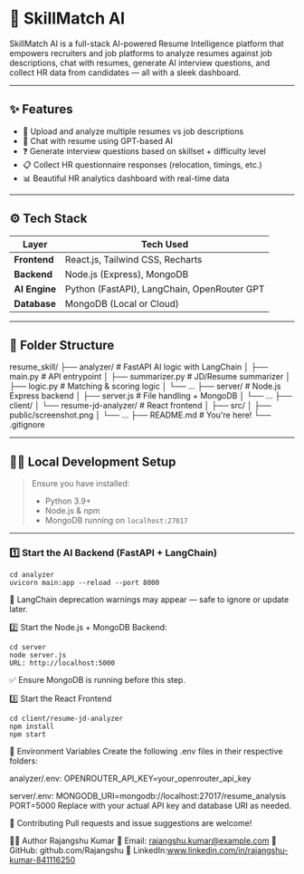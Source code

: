 # 🧠 SkillMatch AI

SkillMatch AI is a full-stack AI-powered Resume Intelligence platform that empowers recruiters and job platforms to analyze resumes against job descriptions, chat with resumes, generate AI interview questions, and collect HR data from candidates — all with a sleek dashboard.

---

## ✨ Features

- 📄 Upload and analyze multiple resumes vs job descriptions
- 🤖 Chat with resume using GPT-based AI
- ❓ Generate interview questions based on skillset + difficulty level
- 📋 Collect HR questionnaire responses (relocation, timings, etc.)
- 📊 Beautiful HR analytics dashboard with real-time data

---

## ⚙️ Tech Stack

| Layer         | Tech Used                                     |
|---------------|-----------------------------------------------|
| **Frontend**  | React.js, Tailwind CSS, Recharts              |
| **Backend**   | Node.js (Express), MongoDB                    |
| **AI Engine** | Python (FastAPI), LangChain, OpenRouter GPT   |
| **Database**  | MongoDB (Local or Cloud)

---

## 📁 Folder Structure

resume_skill/
├── analyzer/ # FastAPI AI logic with LangChain
│ ├── main.py # API entrypoint
│ ├── summarizer.py # JD/Resume summarizer
│ ├── logic.py # Matching & scoring logic
│ └── ...
├── server/ # Node.js Express backend
│ ├── server.js # File handling + MongoDB
│ └── ...
├── client/
│ └── resume-jd-analyzer/ # React frontend
│ ├── src/
│ ├── public/screenshot.png
│ └── ...
├── README.md # You're here!
└── .gitignore


---

## 🧑‍💻 Local Development Setup

> Ensure you have installed:
> - Python 3.9+
> - Node.js & npm
> - MongoDB running on `localhost:27017`

---

### 1️⃣ Start the AI Backend (FastAPI + LangChain)

```
cd analyzer
uvicorn main:app --reload --port 8000
```

🧠 LangChain deprecation warnings may appear — safe to ignore or update later.

2️⃣ Start the Node.js + MongoDB Backend:
```
cd server
node server.js
URL: http://localhost:5000
```

✅ Ensure MongoDB is running before this step.

3️⃣ Start the React Frontend
```
cd client/resume-jd-analyzer
npm install
npm start
```

🔐 Environment Variables
Create the following .env files in their respective folders:

analyzer/.env:
OPENROUTER_API_KEY=your_openrouter_api_key


server/.env:
MONGODB_URI=mongodb://localhost:27017/resume_analysis
PORT=5000
Replace with your actual API key and database URI as needed.

🤝 Contributing
Pull requests and issue suggestions are welcome!

👨‍💼 Author
Rajangshu Kumar
📧 Email: rajangshu.kumar@example.com
🔗 GitHub: github.com/Rajangshu
🔗 LinkedIn:www.linkedin.com/in/rajangshu-kumar-841116250



